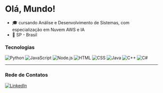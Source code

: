 #  Olá, Mundo! 

- 🎓 cursando Análise e Desenvolvimento de Sistemas, com especialização em Nuvem AWS e IA
- 📍 SP - Brasil

### Tecnologias

![Python](https://img.shields.io/badge/-Python-000033?style=for-the-badge&logo=python&logoColor=ADD8E6)
![JavaScript](https://img.shields.io/badge/-JavaScript-000033?style=for-the-badge&logo=javascript&logoColor=ADD8E6)
![Node.js](https://img.shields.io/badge/-Node.js-000033?style=for-the-badge&logo=node.js&logoColor=ADD8E6)
![HTML](https://img.shields.io/badge/-HTML-000033?style=for-the-badge&logo=html5&logoColor=ADD8E6)
![CSS](https://img.shields.io/badge/-CSS-000033?style=for-the-badge&logo=css3&logoColor=ADD8E6)
![Java](https://img.shields.io/badge/-Java-000033?style=for-the-badge&logo=java&logoColor=ADD8E6)
![C++](https://img.shields.io/badge/-C++-000033?style=for-the-badge&logo=cplusplus&logoColor=ADD8E6)
![C#](https://img.shields.io/badge/-C%23-000033?style=for-the-badge&logo=csharp&logoColor=ADD8E6)

---
### Rede de Contatos

[![LinkedIn](https://img.shields.io/badge/LinkedIn-000033?style=for-the-badge&logo=linkedin&logoColor=ADD8E6)](https://www.linkedin.com/in/fernandaaraujo1/)
